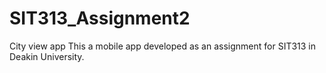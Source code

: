 # SIT313_Assignment2
City view app
This a mobile app developed as an assignment for SIT313 in Deakin University. 
